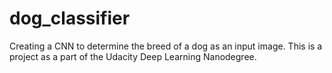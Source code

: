 # dog_classifier
Creating a CNN to determine the breed of a dog as an input image. This is a project as a part of the Udacity Deep Learning Nanodegree.
